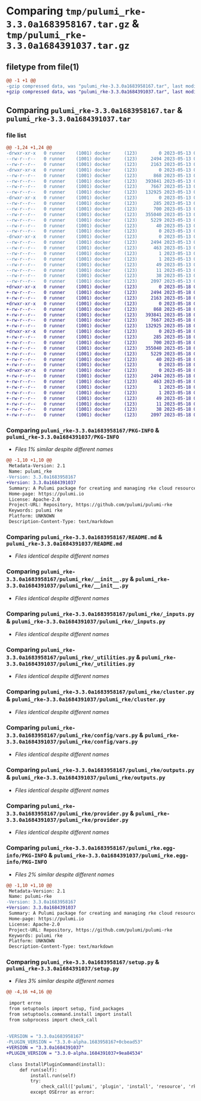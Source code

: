 # Comparing `tmp/pulumi_rke-3.3.0a1683958167.tar.gz` & `tmp/pulumi_rke-3.3.0a1684391037.tar.gz`

## filetype from file(1)

```diff
@@ -1 +1 @@
-gzip compressed data, was "pulumi_rke-3.3.0a1683958167.tar", last modified: Sat May 13 06:14:54 2023, max compression
+gzip compressed data, was "pulumi_rke-3.3.0a1684391037.tar", last modified: Thu May 18 06:35:16 2023, max compression
```

## Comparing `pulumi_rke-3.3.0a1683958167.tar` & `pulumi_rke-3.3.0a1684391037.tar`

### file list

```diff
@@ -1,24 +1,24 @@
-drwxr-xr-x   0 runner    (1001) docker     (123)        0 2023-05-13 06:14:54.069416 pulumi_rke-3.3.0a1683958167/
--rw-r--r--   0 runner    (1001) docker     (123)     2494 2023-05-13 06:14:54.061416 pulumi_rke-3.3.0a1683958167/PKG-INFO
--rw-r--r--   0 runner    (1001) docker     (123)     2163 2023-05-13 06:14:53.000000 pulumi_rke-3.3.0a1683958167/README.md
-drwxr-xr-x   0 runner    (1001) docker     (123)        0 2023-05-13 06:14:54.061416 pulumi_rke-3.3.0a1683958167/pulumi_rke/
--rw-r--r--   0 runner    (1001) docker     (123)      868 2023-05-13 06:14:53.000000 pulumi_rke-3.3.0a1683958167/pulumi_rke/__init__.py
--rw-r--r--   0 runner    (1001) docker     (123)   393841 2023-05-13 06:14:53.000000 pulumi_rke-3.3.0a1683958167/pulumi_rke/_inputs.py
--rw-r--r--   0 runner    (1001) docker     (123)     7667 2023-05-13 06:14:53.000000 pulumi_rke-3.3.0a1683958167/pulumi_rke/_utilities.py
--rw-r--r--   0 runner    (1001) docker     (123)   132925 2023-05-13 06:14:53.000000 pulumi_rke-3.3.0a1683958167/pulumi_rke/cluster.py
-drwxr-xr-x   0 runner    (1001) docker     (123)        0 2023-05-13 06:14:54.061416 pulumi_rke-3.3.0a1683958167/pulumi_rke/config/
--rw-r--r--   0 runner    (1001) docker     (123)      285 2023-05-13 06:14:53.000000 pulumi_rke-3.3.0a1683958167/pulumi_rke/config/__init__.py
--rw-r--r--   0 runner    (1001) docker     (123)      700 2023-05-13 06:14:53.000000 pulumi_rke-3.3.0a1683958167/pulumi_rke/config/vars.py
--rw-r--r--   0 runner    (1001) docker     (123)   355040 2023-05-13 06:14:53.000000 pulumi_rke-3.3.0a1683958167/pulumi_rke/outputs.py
--rw-r--r--   0 runner    (1001) docker     (123)     5229 2023-05-13 06:14:53.000000 pulumi_rke-3.3.0a1683958167/pulumi_rke/provider.py
--rw-r--r--   0 runner    (1001) docker     (123)       40 2023-05-13 06:14:53.000000 pulumi_rke-3.3.0a1683958167/pulumi_rke/pulumi-plugin.json
--rw-r--r--   0 runner    (1001) docker     (123)        0 2023-05-13 06:14:53.000000 pulumi_rke-3.3.0a1683958167/pulumi_rke/py.typed
-drwxr-xr-x   0 runner    (1001) docker     (123)        0 2023-05-13 06:14:54.061416 pulumi_rke-3.3.0a1683958167/pulumi_rke.egg-info/
--rw-r--r--   0 runner    (1001) docker     (123)     2494 2023-05-13 06:14:54.000000 pulumi_rke-3.3.0a1683958167/pulumi_rke.egg-info/PKG-INFO
--rw-r--r--   0 runner    (1001) docker     (123)      463 2023-05-13 06:14:54.000000 pulumi_rke-3.3.0a1683958167/pulumi_rke.egg-info/SOURCES.txt
--rw-r--r--   0 runner    (1001) docker     (123)        1 2023-05-13 06:14:54.000000 pulumi_rke-3.3.0a1683958167/pulumi_rke.egg-info/dependency_links.txt
--rw-r--r--   0 runner    (1001) docker     (123)        1 2023-05-13 06:14:54.000000 pulumi_rke-3.3.0a1683958167/pulumi_rke.egg-info/not-zip-safe
--rw-r--r--   0 runner    (1001) docker     (123)       49 2023-05-13 06:14:54.000000 pulumi_rke-3.3.0a1683958167/pulumi_rke.egg-info/requires.txt
--rw-r--r--   0 runner    (1001) docker     (123)       11 2023-05-13 06:14:54.000000 pulumi_rke-3.3.0a1683958167/pulumi_rke.egg-info/top_level.txt
--rw-r--r--   0 runner    (1001) docker     (123)       38 2023-05-13 06:14:54.069416 pulumi_rke-3.3.0a1683958167/setup.cfg
--rw-r--r--   0 runner    (1001) docker     (123)     2097 2023-05-13 06:14:53.000000 pulumi_rke-3.3.0a1683958167/setup.py
+drwxr-xr-x   0 runner    (1001) docker     (123)        0 2023-05-18 06:35:16.176345 pulumi_rke-3.3.0a1684391037/
+-rw-r--r--   0 runner    (1001) docker     (123)     2494 2023-05-18 06:35:16.172345 pulumi_rke-3.3.0a1684391037/PKG-INFO
+-rw-r--r--   0 runner    (1001) docker     (123)     2163 2023-05-18 06:35:15.000000 pulumi_rke-3.3.0a1684391037/README.md
+drwxr-xr-x   0 runner    (1001) docker     (123)        0 2023-05-18 06:35:16.172345 pulumi_rke-3.3.0a1684391037/pulumi_rke/
+-rw-r--r--   0 runner    (1001) docker     (123)      868 2023-05-18 06:35:15.000000 pulumi_rke-3.3.0a1684391037/pulumi_rke/__init__.py
+-rw-r--r--   0 runner    (1001) docker     (123)   393841 2023-05-18 06:35:15.000000 pulumi_rke-3.3.0a1684391037/pulumi_rke/_inputs.py
+-rw-r--r--   0 runner    (1001) docker     (123)     7667 2023-05-18 06:35:15.000000 pulumi_rke-3.3.0a1684391037/pulumi_rke/_utilities.py
+-rw-r--r--   0 runner    (1001) docker     (123)   132925 2023-05-18 06:35:15.000000 pulumi_rke-3.3.0a1684391037/pulumi_rke/cluster.py
+drwxr-xr-x   0 runner    (1001) docker     (123)        0 2023-05-18 06:35:16.172345 pulumi_rke-3.3.0a1684391037/pulumi_rke/config/
+-rw-r--r--   0 runner    (1001) docker     (123)      285 2023-05-18 06:35:15.000000 pulumi_rke-3.3.0a1684391037/pulumi_rke/config/__init__.py
+-rw-r--r--   0 runner    (1001) docker     (123)      700 2023-05-18 06:35:15.000000 pulumi_rke-3.3.0a1684391037/pulumi_rke/config/vars.py
+-rw-r--r--   0 runner    (1001) docker     (123)   355040 2023-05-18 06:35:15.000000 pulumi_rke-3.3.0a1684391037/pulumi_rke/outputs.py
+-rw-r--r--   0 runner    (1001) docker     (123)     5229 2023-05-18 06:35:15.000000 pulumi_rke-3.3.0a1684391037/pulumi_rke/provider.py
+-rw-r--r--   0 runner    (1001) docker     (123)       40 2023-05-18 06:35:15.000000 pulumi_rke-3.3.0a1684391037/pulumi_rke/pulumi-plugin.json
+-rw-r--r--   0 runner    (1001) docker     (123)        0 2023-05-18 06:35:15.000000 pulumi_rke-3.3.0a1684391037/pulumi_rke/py.typed
+drwxr-xr-x   0 runner    (1001) docker     (123)        0 2023-05-18 06:35:16.172345 pulumi_rke-3.3.0a1684391037/pulumi_rke.egg-info/
+-rw-r--r--   0 runner    (1001) docker     (123)     2494 2023-05-18 06:35:16.000000 pulumi_rke-3.3.0a1684391037/pulumi_rke.egg-info/PKG-INFO
+-rw-r--r--   0 runner    (1001) docker     (123)      463 2023-05-18 06:35:16.000000 pulumi_rke-3.3.0a1684391037/pulumi_rke.egg-info/SOURCES.txt
+-rw-r--r--   0 runner    (1001) docker     (123)        1 2023-05-18 06:35:16.000000 pulumi_rke-3.3.0a1684391037/pulumi_rke.egg-info/dependency_links.txt
+-rw-r--r--   0 runner    (1001) docker     (123)        1 2023-05-18 06:35:16.000000 pulumi_rke-3.3.0a1684391037/pulumi_rke.egg-info/not-zip-safe
+-rw-r--r--   0 runner    (1001) docker     (123)       49 2023-05-18 06:35:16.000000 pulumi_rke-3.3.0a1684391037/pulumi_rke.egg-info/requires.txt
+-rw-r--r--   0 runner    (1001) docker     (123)       11 2023-05-18 06:35:16.000000 pulumi_rke-3.3.0a1684391037/pulumi_rke.egg-info/top_level.txt
+-rw-r--r--   0 runner    (1001) docker     (123)       38 2023-05-18 06:35:16.176345 pulumi_rke-3.3.0a1684391037/setup.cfg
+-rw-r--r--   0 runner    (1001) docker     (123)     2097 2023-05-18 06:35:15.000000 pulumi_rke-3.3.0a1684391037/setup.py
```

### Comparing `pulumi_rke-3.3.0a1683958167/PKG-INFO` & `pulumi_rke-3.3.0a1684391037/PKG-INFO`

 * *Files 1% similar despite different names*

```diff
@@ -1,10 +1,10 @@
 Metadata-Version: 2.1
 Name: pulumi_rke
-Version: 3.3.0a1683958167
+Version: 3.3.0a1684391037
 Summary: A Pulumi package for creating and managing rke cloud resources.
 Home-page: https://pulumi.io
 License: Apache-2.0
 Project-URL: Repository, https://github.com/pulumi/pulumi-rke
 Keywords: pulumi rke
 Platform: UNKNOWN
 Description-Content-Type: text/markdown
```

### Comparing `pulumi_rke-3.3.0a1683958167/README.md` & `pulumi_rke-3.3.0a1684391037/README.md`

 * *Files identical despite different names*

### Comparing `pulumi_rke-3.3.0a1683958167/pulumi_rke/__init__.py` & `pulumi_rke-3.3.0a1684391037/pulumi_rke/__init__.py`

 * *Files identical despite different names*

### Comparing `pulumi_rke-3.3.0a1683958167/pulumi_rke/_inputs.py` & `pulumi_rke-3.3.0a1684391037/pulumi_rke/_inputs.py`

 * *Files identical despite different names*

### Comparing `pulumi_rke-3.3.0a1683958167/pulumi_rke/_utilities.py` & `pulumi_rke-3.3.0a1684391037/pulumi_rke/_utilities.py`

 * *Files identical despite different names*

### Comparing `pulumi_rke-3.3.0a1683958167/pulumi_rke/cluster.py` & `pulumi_rke-3.3.0a1684391037/pulumi_rke/cluster.py`

 * *Files identical despite different names*

### Comparing `pulumi_rke-3.3.0a1683958167/pulumi_rke/config/vars.py` & `pulumi_rke-3.3.0a1684391037/pulumi_rke/config/vars.py`

 * *Files identical despite different names*

### Comparing `pulumi_rke-3.3.0a1683958167/pulumi_rke/outputs.py` & `pulumi_rke-3.3.0a1684391037/pulumi_rke/outputs.py`

 * *Files identical despite different names*

### Comparing `pulumi_rke-3.3.0a1683958167/pulumi_rke/provider.py` & `pulumi_rke-3.3.0a1684391037/pulumi_rke/provider.py`

 * *Files identical despite different names*

### Comparing `pulumi_rke-3.3.0a1683958167/pulumi_rke.egg-info/PKG-INFO` & `pulumi_rke-3.3.0a1684391037/pulumi_rke.egg-info/PKG-INFO`

 * *Files 2% similar despite different names*

```diff
@@ -1,10 +1,10 @@
 Metadata-Version: 2.1
 Name: pulumi-rke
-Version: 3.3.0a1683958167
+Version: 3.3.0a1684391037
 Summary: A Pulumi package for creating and managing rke cloud resources.
 Home-page: https://pulumi.io
 License: Apache-2.0
 Project-URL: Repository, https://github.com/pulumi/pulumi-rke
 Keywords: pulumi rke
 Platform: UNKNOWN
 Description-Content-Type: text/markdown
```

### Comparing `pulumi_rke-3.3.0a1683958167/setup.py` & `pulumi_rke-3.3.0a1684391037/setup.py`

 * *Files 3% similar despite different names*

```diff
@@ -4,16 +4,16 @@
 
 import errno
 from setuptools import setup, find_packages
 from setuptools.command.install import install
 from subprocess import check_call
 
 
-VERSION = "3.3.0a1683958167"
-PLUGIN_VERSION = "3.3.0-alpha.1683958167+0cbead53"
+VERSION = "3.3.0a1684391037"
+PLUGIN_VERSION = "3.3.0-alpha.1684391037+9ea84534"
 
 class InstallPluginCommand(install):
     def run(self):
         install.run(self)
         try:
             check_call(['pulumi', 'plugin', 'install', 'resource', 'rke', PLUGIN_VERSION])
         except OSError as error:
```

